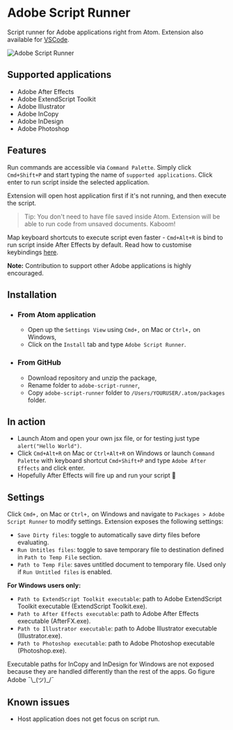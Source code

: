 # Adobe Script Runner

Script runner for Adobe applications right from Atom. Extension also available for [VSCode](https://marketplace.visualstudio.com/items?itemName=renderTom.adobe-script-runner).

![Adobe Script Runner](https://i.giphy.com/media/RkJJTeTth7HQdZjclG/source.gif)

## Supported applications

- Adobe After Effects
- Adobe ExtendScript Toolkit
- Adobe Illustrator
- Adobe InCopy
- Adobe InDesign
- Adobe Photoshop

## Features

Run commands are accessible via `Command Palette`. Simply click `Cmd+Shift+P` and start typing the name of `supported applications`. Click enter to run script inside the selected application.

Extension will open host application first if it's not running, and then execute the script.

> Tip: You don't need to have file saved inside Atom. Extension will be able to run code from unsaved documents. Kaboom!

Map keyboard shortcuts to execute script even faster - `Cmd+Alt+R` is bind to run script inside After Effects by default. Read how to customise keybindings [here](https://flight-manual.atom.io/using-atom/sections/basic-customization/#customizing-keybindings).

**Note:** Contribution to support other Adobe applications is highly encouraged.

## Installation

- ### From Atom application
  - Open up the `Settings View` using `Cmd+,` on Mac or `Ctrl+,` on Windows,
  - Click on the `Install` tab and type `Adobe Script Runner`.

- ### From GitHub
  - Download repository and unzip the package,
  - Rename folder to `adobe-script-runner`,
  - Copy `adobe-script-runner` folder to `/Users/YOURUSER/.atom/packages` folder.

## In action

- Launch Atom and open your own jsx file, or for testing just type `alert("Hello World")`.
- Click `Cmd+Alt+R` on Mac or `Ctrl+Alt+R` on Windows or launch `Command Palette` with keyboard shortcut `Cmd+Shift+P` and type `Adobe After Effects` and click enter.
- Hopefully After Effects will fire up and run your script 🙏

## Settings

Click `Cmd+,` on Mac or `Ctrl+,` on Windows and navigate to `Packages > Adobe Script Runner` to modify settings. Extension exposes the following settings:

- `Save Dirty files`: toggle to automatically save dirty files before evaluating.
- `Run Untitles files`: toggle to save temporary file to destination defined in `Path to Temp File` section.
- `Path to Temp File`: saves untitled document to temporary file. Used only if `Run Untitled files` is enabled.

**For Windows users only:**

- `Path to ExtendScript Toolkit executable`: path to Adobe ExtendScript Toolkit executable (ExtendScript Toolkit.exe).
- `Path to After Effects executable`: path to Adobe After Effects executable (AfterFX.exe).
- `Path to Illustrator executable`: path to Adobe Illustrator executable (Illustrator.exe).
- `Path to Photoshop executable`: path to Adobe Photoshop executable (Photoshop.exe).

Executable paths for InCopy and InDesign for Windows are not exposed because they are handled differently than the rest of the apps. Go figure Adobe ¯\\\_(ツ)\_/¯

## Known issues

- Host application does not get focus on script run.